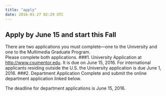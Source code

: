```yaml
---
title: "apply"
date: 2016-01-27 02:29 UTC
---
```

Apply by June 15 and start this Fall
----
There are two applications you must complete—one to the University and one to the Multimedia Graduate Program.  
Please complete both applications.
###1.	University Application at http://www.csumentor.edu.  It is due on June 15, 2016. For international applicants residing outside the U.S. the University application is due June 1, 2016.
###2.	Department Application
Complete and submit the online department application linked below. 

The deadline for department applications is June 15, 2016.



<script type="text/javascript" id="rbox-loader-script">
if(!window._rbox){
_rbox = { host_protocol:document.location.protocol, ready:function(cb){this.onready=cb;} };
(function(d, e) {
    var s, t, i, src=['/static/client-src-served/widget/43199/rbox_api.js', '/static/client-src-served/widget/43199/rbox_impl.js'];
    t = d.getElementsByTagName(e); t=t[t.length - 1];
    for(i=0; i<src.length; i++) {
        s = d.createElement(e); s.src = _rbox.host_protocol + '//w.recruiterbox.com' + eval("src" + String.fromCharCode(91) + String(i) + String.fromCharCode(93));
        t.parentNode.insertBefore(s, t.nextSibling);
    }})(document, 'script');
}
</script>
